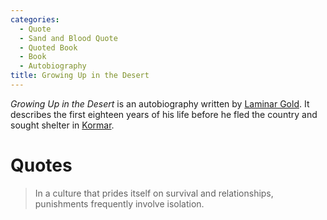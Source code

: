 ```yaml
---
categories:
  - Quote
  - Sand and Blood Quote
  - Quoted Book
  - Book
  - Autobiography
title: Growing Up in the Desert
---
```


*Growing Up in the Desert* is an autobiography written by [Laminar Gold](). It describes the first eighteen years of his life before he fled the country and sought shelter in [Kormar]().

# Quotes

> In a culture that prides itself on survival and relationships, punishments frequently involve isolation.
